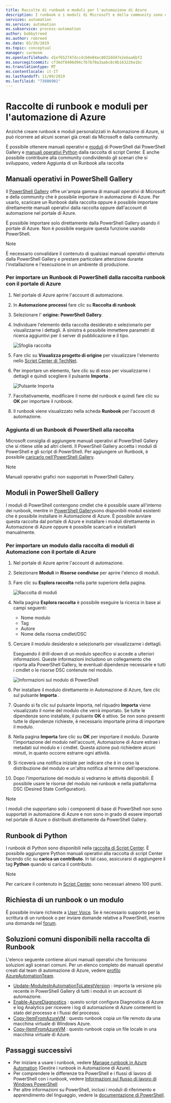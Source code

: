 ```yaml
---
title: Raccolte di runbook e moduli per l'automazione di Azure
description: I runbook e i moduli di Microsoft e della community sono disponibili per l'installazione e l'uso nell'ambiente di Automazione di Azure.  In questo articolo viene descritto come accedere a queste risorse e come contribuire alla raccolta di runbook.
services: automation
ms.service: automation
ms.subservice: process-automation
author: bobbytreed
ms.author: robreed
ms.date: 03/20/2019
ms.topic: conceptual
manager: carmonm
ms.openlocfilehash: d1ef652747dccdcb0e04ac8032dd47e2ebaa6bf2
ms.sourcegitcommit: cf36df8406d94c7b7b78a3aabc8c0b163226e1bc
ms.translationtype: MT
ms.contentlocale: it-IT
ms.lasthandoff: 11/09/2019
ms.locfileid: "73886901"
---
```

# <a name="runbook-and-module-galleries-for-azure-automation"></a>Raccolte di runbook e moduli per l'automazione di Azure

Anziché creare runbook e moduli personalizzati in Automazione di Azure, si può ricorrere ad alcuni scenari già creati da Microsoft e dalla community.

È possibile ottenere manuali operativi e [moduli](#modules-in-powershell-gallery) di PowerShell dal PowerShell Gallery e [manuali operativi Python](#python-runbooks) dalla raccolta di script Center. È anche possibile contribuire alla community condividendo gli scenari che si sviluppano, vedere Aggiunta di un Runbook alla raccolta

## <a name="runbooks-in-powershell-gallery"></a>Manuali operativi in PowerShell Gallery

Il [PowerShell Gallery](https://www.powershellgallery.com/packages) offre un'ampia gamma di manuali operativi di Microsoft e della community che è possibile importare in automazione di Azure. Per usarlo, scaricare un Runbook dalla raccolta oppure è possibile importare direttamente manuali operativi dalla raccolta oppure dall'account di automazione nel portale di Azure.

È possibile importare solo direttamente dalla PowerShell Gallery usando il portale di Azure. Non è possibile eseguire questa funzione usando PowerShell.

> [!NOTE]
> È necessario convalidare il contenuto di qualsiasi manuali operativi ottenuto dalla PowerShell Gallery e prestare particolare attenzione durante l'installazione e l'esecuzione in un ambiente di produzione.

### <a name="to-import-a-powershell-runbook-from-the-runbook-gallery-with-the-azure-portal"></a>Per importare un Runbook di PowerShell dalla raccolta runbook con il portale di Azure

1. Nel portale di Azure aprire l'account di automazione.
2. In **Automazione processi** fare clic su **Raccolta di runbook**
3. Selezionare l' **origine: PowerShell Gallery**.
4. Individuare l'elemento della raccolta desiderato e selezionarlo per visualizzarne i dettagli. A sinistra è possibile immettere parametri di ricerca aggiuntivi per il server di pubblicazione e il tipo.

   ![Sfoglia raccolta](media/automation-runbook-gallery/browse-gallery.png)

5. Fare clic su **Visualizza progetto di origine** per visualizzare l'elemento nello [Script Center di TechNet](https://gallery.technet.microsoft.com/).
6. Per importare un elemento, fare clic su di esso per visualizzarne i dettagli e quindi scegliere il pulsante **Importa** .

   ![Pulsante Importa](media/automation-runbook-gallery/gallery-item-detail.png)

7. Facoltativamente, modificare il nome del runbook e quindi fare clic su **OK** per importare il runbook.
8. Il runbook viene visualizzato nella scheda **Runbook** per l'account di automazione.

### <a name="adding-a-powershell-runbook-to-the-gallery"></a>Aggiunta di un Runbook di PowerShell alla raccolta

Microsoft consiglia di aggiungere manuali operativi al PowerShell Gallery che si ritiene utile ad altri clienti. Il PowerShell Gallery accetta i moduli di PowerShell e gli script di PowerShell. Per aggiungere un Runbook, è possibile [caricarlo nell'PowerShell Gallery](/powershell/gallery/how-to/publishing-packages/publishing-a-package).

> [!NOTE]
> Manuali operativi grafici non supportati in PowerShell Gallery.

## <a name="modules-in-powershell-gallery"></a>Moduli in PowerShell Gallery

I moduli di PowerShell contengono cmdlet che è possibile usare all'interno dei runbook, mentre in [PowerShell Gallery](https://www.powershellgallery.com)sono disponibili moduli esistenti che è possibile installare in Automazione di Azure. È possibile avviare questa raccolta dal portale di Azure e installare i moduli direttamente in Automazione di Azure oppure è possibile scaricarli e installarli manualmente.

### <a name="to-import-a-module-from-the-automation-module-gallery-with-the-azure-portal"></a>Per importare un modulo dalla raccolta di moduli di Automazione con il portale di Azure

1. Nel portale di Azure aprire l'account di automazione.
2. Selezionare **Moduli** in **Risorse condivise** per aprire l'elenco di moduli.
3. Fare clic su **Esplora raccolta** nella parte superiore della pagina.

   ![Raccolta di moduli](media/automation-runbook-gallery/modules-blade.png)

4. Nella pagina **Esplora raccolta** è possibile eseguire la ricerca in base ai campi seguenti:

   * Nome modulo
   * Tag
   * Autore
   * Nome della risorsa cmdlet/DSC

5. Cercare il modulo desiderato e selezionarlo per visualizzarne i dettagli.

   Eseguendo il drill-down di un modulo specifico si accede a ulteriori informazioni. Queste informazioni includono un collegamento che riporta alla PowerShell Gallery, le eventuali dipendenze necessarie e tutti i cmdlet o le risorse DSC contenute nel modulo.

   ![Informazioni sul modulo di PowerShell](media/automation-runbook-gallery/gallery-item-details-blade.png)

6. Per installare il modulo direttamente in Automazione di Azure, fare clic sul pulsante **Importa** .
7. Quando si fa clic sul pulsante Importa, nel riquadro **Importa**  viene visualizzato il nome del modulo che verrà importato. Se tutte le dipendenze sono installate, il pulsante **OK** è attivo. Se non sono presenti tutte le dipendenze richieste, è necessario importarle prima di importare il modulo.
8. Nella pagina **Importa** fare clic su **OK** per importare il modulo. Durante l'importazione del modulo nell'account, Automazione di Azure estrae i metadati sul modulo e i cmdlet. Questa azione può richiedere alcuni minuti, in quanto occorre estrarre ogni attività.
9. Si riceverà una notifica iniziale per indicare che è in corso la distribuzione del modulo e un'altra notifica al termine dell'operazione.
10. Dopo l'importazione del modulo si vedranno le attività disponibili. È possibile usare le risorse del modulo nei runbook e nella piattaforma DSC (Desired State Configuration).

> [!NOTE]
> I moduli che supportano solo i componenti di base di PowerShell non sono supportati in automazione di Azure e non sono in grado di essere importati nel portale di Azure o distribuiti direttamente da PowerShell Gallery.

## <a name="python-runbooks"></a>Runbook di Python

I runbook di Python sono disponibili nella [raccolta di Script Center](https://gallery.technet.microsoft.com/scriptcenter/site/search?f%5B0%5D.Type=RootCategory&f%5B0%5D.Value=WindowsAzure&f%5B1%5D.Type=ProgrammingLanguage&f%5B1%5D.Value=Python&f%5B1%5D.Text=Python&sortBy=Date&username=). È possibile aggiungere Python manuali operativi alla raccolta di script Center facendo clic su **carica un contributo**. In tal caso, assicurarsi di aggiungere il tag **Python** quando si carica il contributo.

> [!NOTE]
> Per caricare il contenuto in [Script Center](https://gallery.technet.microsoft.com/scriptcenter) sono necessari almeno 100 punti.

## <a name="requesting-a-runbook-or-module"></a>Richiesta di un runbook o un modulo

È possibile inviare richieste a [User Voice](https://feedback.azure.com/forums/246290-azure-automation/).  Se è necessario supporto per la scrittura di un runbook o per inviare domande relative a PowerShell, inserire una domanda nel [forum](https://social.msdn.microsoft.com/Forums/windowsazure/home?forum=azureautomation&filter=alltypes&sort=lastpostdesc).

## <a name="common-solutions-available-in-the-runbook-gallery"></a>Soluzioni comuni disponibili nella raccolta di Runbook

L'elenco seguente contiene alcuni manuali operativi che forniscono soluzioni agli scenari comuni. Per un elenco completo dei manuali operativi creati dal team di automazione di Azure, vedere [profilo AzureAutomationTeam](https://www.powershellgallery.com/profiles/AzureAutomationTeam).

* [Update-ModulesInAutomationToLatestVersion](https://www.powershellgallery.com/packages/Update-ModulesInAutomationToLatestVersion/) : importa la versione più recente in PowerShell Gallery di tutti i moduli in un account di automazione.
* [Enable-AzureDiagnostics](https://www.powershellgallery.com/packages/Enable-AzureDiagnostics/) : questo script configura Diagnostica di Azure e log Analytics per ricevere i log di automazione di Azure contenenti lo stato del processo e i flussi del processo.
* [Copy-ItemFromAzureVM](https://www.powershellgallery.com/packages/Copy-ItemFromAzureVM/) : questo runbook copia un file remoto da una macchina virtuale di Windows Azure.
* [Copy-ItemFromAzureVM](https://www.powershellgallery.com/packages/Copy-ItemToAzureVM/) : questo runbook copia un file locale in una macchina virtuale di Azure.

## <a name="next-steps"></a>Passaggi successivi

* Per iniziare a usare i runbook, vedere [Manage runbook in Azure Automation](manage-runbooks.md) (Gestire i runbook in Automazione di Azure).
* Per comprendere le differenze tra PowerShell e i flussi di lavoro di PowerShell con i runbook, vedere [Informazioni sul flusso di lavoro di Windows PowerShell](automation-powershell-workflow.md)
* Per altre informazioni su PowerShell, inclusi i moduli di riferimento e apprendimento del linguaggio, vedere la [documentazione di PowerShell](https://docs.microsoft.com/powershell/scripting/overview).
